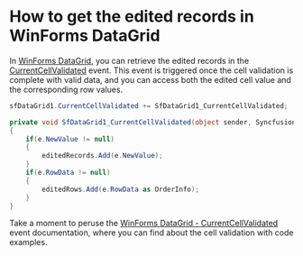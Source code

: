 # How to get the edited records in WinForms DataGrid

In [WinForms DataGrid](https://www.syncfusion.com/winforms-ui-controls/datagrid), you can retrieve the edited records in the [CurrentCellValidated](https://help.syncfusion.com/cr/windowsforms/Syncfusion.WinForms.DataGrid.SfDataGrid.html#Syncfusion_WinForms_DataGrid_SfDataGrid_CurrentCellValidated) event. This event is triggered once the cell validation is complete with valid data, and you can access both the edited cell value and the corresponding row values.

 ```C#
sfDataGrid1.CurrentCellValidated += SfDataGrid1_CurrentCellValidated;

private void SfDataGrid1_CurrentCellValidated(object sender, Syncfusion.WinForms.DataGrid.Events.CurrentCellValidatedEventArgs e)
 {
     if(e.NewValue != null)
     {
         editedRecords.Add(e.NewValue);
     }
     if(e.RowData != null)
     {
         editedRows.Add(e.RowData as OrderInfo);
     }
 } 
 ```
 
Take a moment to peruse the [WinForms DataGrid - CurrentCellValidated](https://help.syncfusion.com/windowsforms/datagrid/datavalidation#cell-validation-2) event documentation, where you can find about the cell validation with code examples.